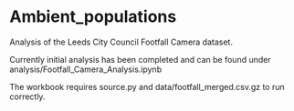 # Ambient_populations

Analysis of the Leeds City Council Footfall Camera dataset.

Currently initial analysis has been completed and can be found under analysis/Footfall_Camera_Analysis.ipynb

The workbook requires source.py and data/footfall_merged.csv.gz to run correctly.
